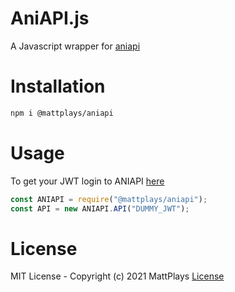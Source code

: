 # AniAPI.js
 A Javascript wrapper for [aniapi](https://aniapi.com)

# Installation
```bash
npm i @mattplays/aniapi
```

# Usage

To get your JWT login to ANIAPI [here](https://aniapi.com/login)

```javascript
const ANIAPI = require("@mattplays/aniapi");
const API = new ANIAPI.API("DUMMY_JWT"); 
```

# License
MIT License - Copyright (c) 2021 MattPlays [License](https://github.com/MattPlays/AniAPI-Wrapper/blob/main/LICENSE)
